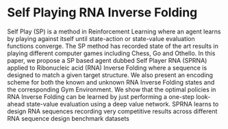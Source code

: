# Self Playing RNA Inverse Folding

Self Play (SP) is a method in Reinforcement Learning where an agent learns by playing against itself until state-action or state-value evaluation 
functions converge. The SP method has recorded state of the art results in playing different computer games including Chess, Go and Othello. 
In this paper, we propose a SP based agent dubbed Self Player RNA (SPRNA) applied to Ribonucleic acid (RNA) Inverse Folding where a sequence is 
designed to match a given target structure. We also present an encoding scheme for both the known and unknown RNA Inverse Folding states and the 
corresponding Gym Environment. We show that the optimal policies in RNA Inverse Folding can be learned by just performing a one-step look-ahead 
state-value evaluation using a deep value network. SPRNA learns to design RNA sequences recording very competitive results across different 
RNA sequence design  benchmark datasets
